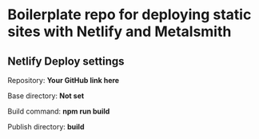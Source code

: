 # Boilerplate repo for deploying static sites with Netlify and Metalsmith

## Netlify Deploy settings

Repository:  **Your GitHub link here**
    
Base directory:  **Not set**

Build command:  **npm run build**

Publish directory:  **build**
